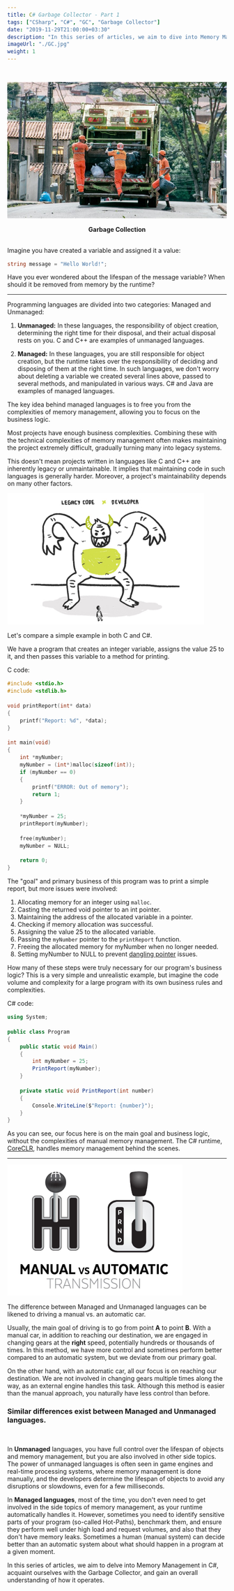 ```yaml
---
title: C# Garbage Collector - Part 1
tags: ["CSharp", "C#", "GC", "Garbage Collector"]
date: "2019-11-29T21:00:00+03:30"
description: "In this series of articles, we aim to dive into Memory Management in C#, acquaint ourselves with the Garbage Collector, and gain an overall understanding of how it operates."
imageUrl: "./GC.jpg"
weight: 1
---
```


<br>

![Garbage Collection](./GC.jpg)
<div style="text-align: center;">
	<span style="font-weight: bold;text-align: center;">Garbage Collection</span>
</div>

<br>

Imagine you have created a variable and assigned it a value:

```csharp
string message = "Hello World!";
```

Have you ever wondered about the lifespan of the message variable? When should it be removed from memory by the runtime?

----------

Programming languages are divided into two categories: Managed and Unmanaged:
  

1.  **Unmanaged:** In these languages, the responsibility of object creation, determining the right time for their disposal, and their actual disposal rests on you. C and C++ are examples of unmanaged languages.
    
2.  **Managed:** In these languages, you are still responsible for object creation, but the runtime takes over the responsibility of deciding and disposing of them at the right time. In such languages, we don't worry about deleting a variable we created several lines above, passed to several methods, and manipulated in various ways. C# and Java are examples of managed languages.

  
The key idea behind managed languages is to free you from the complexities of memory management, allowing you to focus on the business logic.
  
Most projects have enough business complexities. Combining these with the technical complexities of memory management often makes maintaining the project extremely difficult, gradually turning many into legacy systems. 
  
This doesn't mean projects written in languages like C and C++ are inherently legacy or unmaintainable. It implies that maintaining code in such languages is generally harder. Moreover, a project's maintainability depends on many other factors.

<img src="./Legacy.jpeg" height="300px" alt="Legacy Code" style="margin:auto;">
<br>

Let's compare a simple example in both C and C#.


We have a program that creates an integer variable, assigns the value 25 to it, and then passes this variable to a method for printing.
  
C code:

```c
#include <stdio.h>
#include <stdlib.h>

void printReport(int* data)
{
    printf("Report: %d", *data);
}

int main(void)
{
    int *myNumber;
    myNumber = (int*)malloc(sizeof(int));
    if (myNumber == 0)
    {
        printf("ERROR: Out of memory");
        return 1;
    }

    *myNumber = 25;
    printReport(myNumber);

    free(myNumber);
    myNumber = NULL;

    return 0;
}
```

  
The "goal" and primary business of this program was to print a simple report, but more issues were involved:
  

1. Allocating memory for an integer using `malloc`. 
2. Casting the returned void pointer to an int pointer.
3. Maintaining the address of the allocated variable in a pointer.
4. Checking if memory allocation was successful.
5. Assigning the value 25 to the allocated variable.
6. Passing the `myNumber` pointer to the `printReport` function.
7. Freeing the allocated memory for myNumber when no longer needed.
8. Setting myNumber to NULL to prevent [dangling pointer](https://en.wikipedia.org/wiki/Dangling_pointer) issues.
  
How many of these steps were truly necessary for our program's business logic? This is a very simple and unrealistic example, but imagine the code volume and complexity for a large program with its own business rules and complexities.
  
C# code:

```csharp
using System;

public class Program
{
    public static void Main()
    {
        int myNumber = 25;
        PrintReport(myNumber);
    }

    private static void PrintReport(int number)
    {
        Console.WriteLine($"Report: {number}");
    }
}
```

As you can see, our focus here is on the main goal and business logic, without the complexities of manual memory management. The C# runtime, [CoreCLR](https://github.com/dotnet/coreclr), handles memory management behind the scenes.

----------

<img src="./Transmission.png" height="300px" alt="Transmission" style="margin:auto;">
<br>
  
The difference between Managed and Unmanaged languages can be likened to driving a manual vs. an automatic car.
  
Usually, the main goal of driving is to go from point **A** to point **B**. With a manual car, in addition to reaching our destination, we are engaged in changing gears at the **right** speed, potentially hundreds or thousands of times. In this method, we have more control and sometimes perform better compared to an automatic system, but we deviate from our primary goal.

On the other hand, with an automatic car, all our focus is on reaching our destination. We are not involved in changing gears multiple times along the way, as an external engine handles this task. Although this method is easier than the manual approach, you naturally have less control than before.
<br>

### Similar differences exist between Managed and Unmanaged languages.

<br>

In **Unmanaged** languages, you have full control over the lifespan of objects and memory management, but you are also involved in other side topics. The power of unmanaged languages is often seen in game engines and real-time processing systems, where memory management is done manually, and the developers determine the lifespan of objects to avoid any disruptions or slowdowns, even for a few milliseconds.

In **Managed languages**, most of the time, you don't even need to get involved in the side topics of memory management, as your runtime automatically handles it. However, sometimes you need to identify sensitive parts of your program (so-called Hot-Paths), benchmark them, and ensure they perform well under high load and request volumes, and also that they don't have memory leaks. Sometimes a human (manual system) can decide better than an automatic system about what should happen in a program at a given moment.

In this series of articles, we aim to delve into Memory Management in C#, acquaint ourselves with the Garbage Collector, and gain an overall understanding of how it operates.